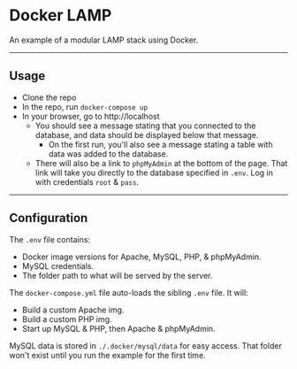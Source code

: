 # Docker LAMP

An example of a modular LAMP stack using Docker.

---

## Usage

- Clone the repo
- In the repo, run `docker-compose up`
- In your browser, go to http://localhost
  - You should see a message stating that you connected to the database, and
  data should be displayed below that message.
    - On the first run, you'll also see a message stating a table with data
    was added to the database.
  - There will also be a link to `phpMyAdmin` at the bottom of the page. That
  link will take you directly to the database specified in `.env`. Log in with
  credentials `root` & `pass`.

---

## Configuration

The `.env` file contains:
- Docker image versions for Apache, MySQL, PHP, & phpMyAdmin.
- MySQL credentials.
- The folder path to what will be served by the server.

The `docker-compose.yml` file auto-loads the sibling `.env` file. It will:
- Build a custom Apache img.
- Build a custom PHP img.
- Start up MySQL & PHP, then Apache & phpMyAdmin.

MySQL data is stored in `./.docker/mysql/data` for easy access. That folder
won't exist until you run the example for the first time.
